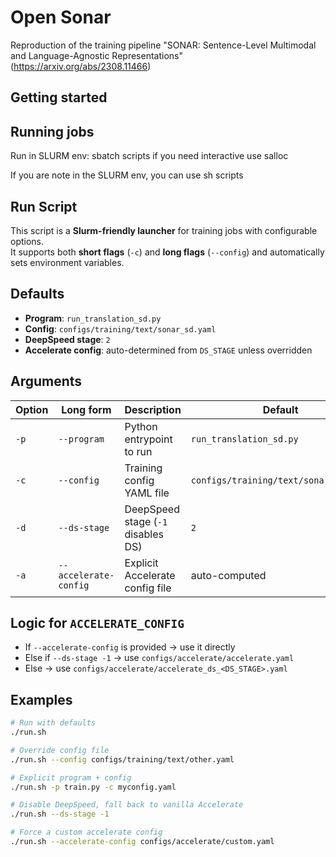 # Open Sonar

Reproduction of the training pipeline "SONAR: Sentence-Level Multimodal and Language-Agnostic Representations" (https://arxiv.org/abs/2308.11466)

## Getting started



## Running jobs

Run in SLURM env:
sbatch scripts
if you need interactive use salloc

If you are note in the SLURM env, you can use sh scripts


## Run Script

This script is a **Slurm-friendly launcher** for training jobs with configurable options.  
It supports both **short flags** (`-c`) and **long flags** (`--config`) and automatically sets environment variables.

## Defaults

- **Program**: `run_translation_sd.py`  
- **Config**: `configs/training/text/sonar_sd.yaml`  
- **DeepSpeed stage**: `2`  
- **Accelerate config**: auto-determined from `DS_STAGE` unless overridden  

## Arguments

| Option | Long form | Description | Default |
|--------|-----------|-------------|---------|
| `-p`   | `--program`           | Python entrypoint to run | `run_translation_sd.py` |
| `-c`   | `--config`            | Training config YAML file | `configs/training/text/sonar_sd.yaml` |
| `-d`   | `--ds-stage`          | DeepSpeed stage (`-1` disables DS) | `2` |
| `-a`   | `--accelerate-config` | Explicit Accelerate config file | auto-computed |

## Logic for `ACCELERATE_CONFIG`

- If `--accelerate-config` is provided → use it directly  
- Else if `--ds-stage -1` → use `configs/accelerate/accelerate.yaml`  
- Else → use `configs/accelerate/accelerate_ds_<DS_STAGE>.yaml`  

## Examples

```bash
# Run with defaults
./run.sh

# Override config file
./run.sh --config configs/training/text/other.yaml

# Explicit program + config
./run.sh -p train.py -c myconfig.yaml

# Disable DeepSpeed, fall back to vanilla Accelerate
./run.sh --ds-stage -1

# Force a custom accelerate config
./run.sh --accelerate-config configs/accelerate/custom.yaml



